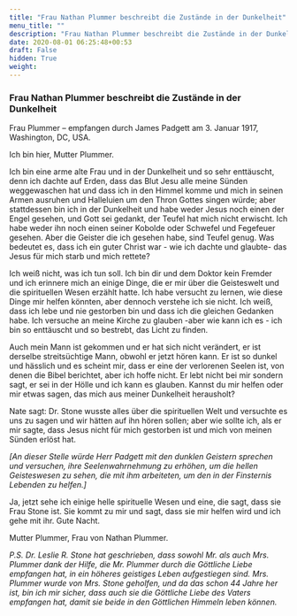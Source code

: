 ```yaml
---
title: "Frau Nathan Plummer beschreibt die Zustände in der Dunkelheit"
menu_title: ""
description: "Frau Nathan Plummer beschreibt die Zustände in der Dunkelheit"
date: 2020-08-01 06:25:48+00:53
draft: False
hidden: True
weight:
---
```

### Frau Nathan Plummer beschreibt die Zustände in der Dunkelheit

Frau Plummer – empfangen durch James Padgett am 3. Januar 1917, Washington, DC, USA.

Ich bin hier, Mutter Plummer.

Ich bin eine arme alte Frau und in der Dunkelheit und so sehr enttäuscht, denn ich dachte auf Erden, dass das Blut Jesu alle meine Sünden weggewaschen hat und dass ich in den Himmel komme und mich in seinen Armen ausruhen und Halleluien um den Thron Gottes singen würde; aber stattdessen bin ich in der Dunkelheit und habe weder Jesus noch einen der Engel gesehen, und Gott sei gedankt, der Teufel hat mich nicht erwischt. Ich habe weder ihn noch einen seiner Kobolde oder Schwefel und Fegefeuer gesehen. Aber die Geister die ich gesehen habe, sind Teufel genug. Was bedeutet es, dass ich ein guter Christ war - wie ich dachte und glaubte- das Jesus für mich starb und mich rettete?

Ich weiß nicht, was ich tun soll. Ich bin dir und dem Doktor kein Fremder und ich erinnere mich an einige Dinge, die er mir über die Geisteswelt und die spirituellen Wesen erzählt hatte. Ich habe versucht zu lernen, wie diese Dinge mir helfen könnten, aber dennoch verstehe ich sie nicht. Ich weiß, dass ich lebe und nie gestorben bin und dass ich die gleichen Gedanken habe. Ich versuche an meine Kirche zu glauben -aber wie kann ich es - ich bin so enttäuscht und so bestrebt, das Licht zu finden.

Auch mein Mann ist gekommen und er hat sich nicht verändert, er ist derselbe streitsüchtige Mann, obwohl er jetzt hören kann. Er ist so dunkel und hässlich und es scheint mir, dass er eine der verlorenen Seelen ist, von denen die Bibel berichtet, aber ich hoffe nicht. Er lebt nicht bei mir sondern sagt, er sei in der Hölle und ich kann es glauben. Kannst du mir helfen oder mir etwas sagen, das mich aus meiner Dunkelheit herausholt?

Nate sagt: Dr. Stone wusste alles über die spirituellen Welt und versuchte es uns zu sagen und wir hätten auf ihn hören sollen; aber wie sollte ich, als er mir sagte, dass Jesus nicht für mich gestorben ist und mich von meinen Sünden erlöst hat.

*[An dieser Stelle würde Herr Padgett mit den dunklen Geistern sprechen und versuchen, ihre Seelenwahrnehmung zu erhöhen, um die hellen Geisteswesen zu sehen, die mit ihm arbeiteten, um den in der Finsternis Lebenden zu helfen.]*

Ja, jetzt sehe ich einige helle spirituelle Wesen und eine, die sagt, dass sie Frau Stone ist. Sie kommt zu mir und sagt, dass sie mir helfen wird und ich gehe mit ihr. Gute Nacht.

Mutter Plummer, Frau von Nathan Plummer.

*P.S. Dr. Leslie R. Stone hat geschrieben, dass sowohl Mr. als auch Mrs. Plummer dank der Hilfe, die Mr. Plummer durch die Göttliche Liebe empfangen hat, in ein höheres geistiges Leben aufgestiegen sind. Mrs. Plummer wurde von Mrs. Stone geholfen, und da das schon 44 Jahre her ist, bin ich mir sicher, dass auch sie die Göttliche Liebe des Vaters empfangen hat, damit sie beide in den Göttlichen Himmeln leben können.*
